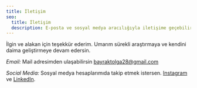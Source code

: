 ```yaml
---
title: İletişim
seo:
  title: İletişim
  description: E-posta ve sosyal medya aracılığıyla iletişime geçebilirsin.
---
```


İlgin ve alakan için teşekkür ederim. Umarım sürekli araştırmaya ve kendini daima geliştirmeye devam edersin.

_Email:_
Mail adresimden ulaşabilirsin [bayraktolga28@gmail.com](mailto:bayraktolga28@gmail.com)

_Social Media:_
Sosyal medya hesaplarımıda takip etmek istersen. [Instagram](https://instagram.com/tolgabayrakv) ve [LinkedIn](https://www.linkedin.com/in/tolgabayrak0/).
